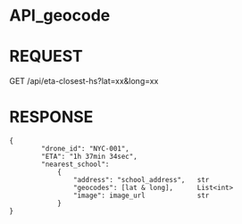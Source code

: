 # API_geocode

# REQUEST

GET /api/eta-closest-hs?lat=xx&long=xx


# RESPONSE

``` 
{
		"drone_id": "NYC-001",
		"ETA": "1h 37min 34sec",
		"nearest_school":
			{
				"address": "school_address",   str
 				"geocodes": [lat & long],      List<int>
				"image": image_url             str
            }
}
